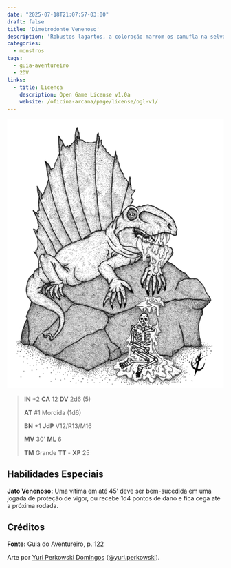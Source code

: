 ```yaml
---
date: "2025-07-18T21:07:57-03:00"
draft: false
title: 'Dimetrodonte Venenoso'
description: 'Robustos lagartos, a coloração marrom os camufla na selva. Uma ampla crista percorre o dorso reptiliano.'
categories:
  - monstros
tags:
  - guia-aventureiro
  - 2DV
links:
  - title: Licença
    description: Open Game License v1.0a
    website: /oficina-arcana/page/license/ogl-v1/
---
```


![Dimetrodonte Venenoso](dimetrodonte.png)

> **IN** +2 **CA** 12 **DV** 2d6 (5)
>
> **AT** #1 Mordida (1d6)
>
> **BN** +1 **JdP** V12/R13/M16
>
> **MV** 30' **ML** 6
>
> **TM** Grande **TT** - **XP** 25

## Habilidades Especiais

**Jato Venenoso:** Uma vítima em até 45’ deve ser bem-sucedida 
em uma jogada de proteção de vigor, ou recebe 1d4
pontos de dano e fica cega até a próxima rodada.

## Créditos

**Fonte:** Guia do Aventureiro, p. 122

Arte por [Yuri Perkowski Domingos](https://www.artstation.com/perkowski) ([@yuri.perkowski](https://www.instagram.com/yuri.perkowski/)).
